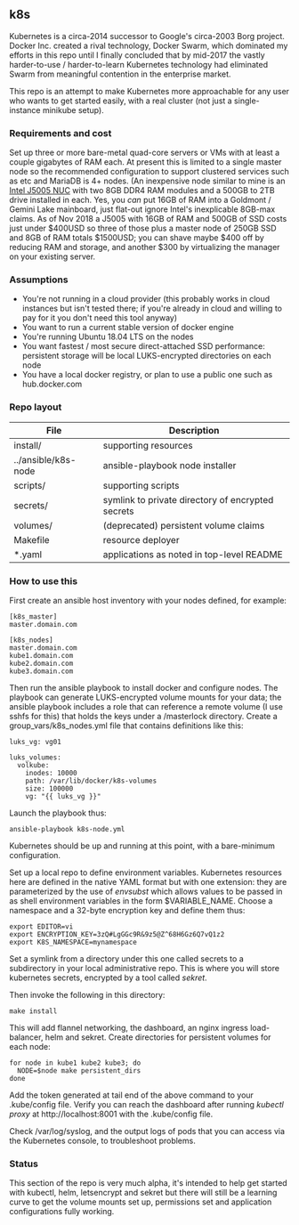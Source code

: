 ## k8s

Kubernetes is a circa-2014 successor to Google's circa-2003 Borg
project. Docker Inc. created a rival technology, Docker Swarm, which
dominated my efforts in this repo until I finally concluded that by
mid-2017 the vastly harder-to-use / harder-to-learn Kubernetes
technology had eliminated Swarm from meaningful contention in the
enterprise market.

This repo is an attempt to make Kubernetes more approachable for any
user who wants to get started easily, with a real cluster (not just
a single-instance minikube setup).

### Requirements and cost

Set up three or more bare-metal quad-core servers or VMs with at least
a couple gigabytes of RAM each. At present this is limited to a single
master node so the recommended configuration to support clustered
services such as etc and MariaDB is 4+ nodes. (An inexpensive node
similar to mine is an [Intel J5005 NUC](https://www.newegg.com/Product/Product.aspx?Item=N82E16856102204) with two 8GB DDR4 RAM modules
and a 500GB to 2TB drive installed in each. Yes, you *can* put 16GB of
RAM into a Goldmont / Gemini Lake mainboard, just flat-out ignore
Intel's inexplicable 8GB-max claims. As of Nov 2018 a J5005 with 16GB
of RAM and 500GB of SSD costs just under $400USD so three of those
plus a master node of 250GB SSD and 8GB of RAM totals $1500USD; you
can shave maybe $400 off by reducing RAM and storage, and another $300
by virtualizing the manager on your existing server.

### Assumptions

* You're not running in a cloud provider (this probably works in
  cloud instances but isn't tested there; if you're already in
  cloud and willing to pay for it you don't need this tool anyway)
* You want to run a current stable version of docker engine
* You're running Ubuntu 18.04 LTS on the nodes
* You want fastest / most secure direct-attached SSD performance:
  persistent storage will be local LUKS-encrypted directories on
  each node
* You have a local docker registry, or plan to use a public one
  such as hub.docker.com

### Repo layout

| File | Description |
| --------- | ----------- |
| install/ | supporting resources |
| ../ansible/k8s-node | ansible-playbook node installer |
| scripts/ | supporting scripts |
| secrets/ | symlink to private directory of encrypted secrets |
| volumes/ | (deprecated) persistent volume claims |
| Makefile | resource deployer |
| *.yaml | applications as noted in top-level README |

### How to use this

First create an ansible host inventory with your nodes defined, for
example:
```
[k8s_master]
master.domain.com

[k8s_nodes]
master.domain.com
kube1.domain.com
kube2.domain.com
kube3.domain.com
```

Then run the ansible playbook to install docker and configure
nodes. The playbook can generate LUKS-encrypted volume mounts for your
data; the ansible playbook includes a role that can reference a remote
volume (I use sshfs for this) that holds the keys under a /masterlock
directory. Create a group_vars/k8s_nodes.yml file that contains definitions
like this:

```
luks_vg: vg01

luks_volumes:
  volkube:
    inodes: 10000
    path: /var/lib/docker/k8s-volumes
    size: 100000
    vg: "{{ luks_vg }}"
```

Launch the playbook thus:

```
ansible-playbook k8s-node.yml
```
Kubernetes should be up and running at this point, with a bare-minimum
configuration.

Set up a local repo to define environment variables. Kubernetes resources
here are defined in the native YAML format but with one extension: they
are parameterized by the use of _envsubst_ which allows values to be
passed in as shell environment variables in the form $VARIABLE_NAME.
Choose a namespace and a 32-byte encryption key and define them thus:
```
export EDITOR=vi
export ENCRYPTION_KEY=3zQ#LgGGc9R&9z5@Z^68H6Gz6Q7vQ1z2
export K8S_NAMESPACE=mynamespace
```

Set a symlink from a directory under this one called secrets to a
subdirectory in your local administrative repo. This is where you will
store kubernetes secrets, encrypted by a tool called _sekret_.

Then invoke the following in this directory:
```
make install
```
This will add flannel networking, the dashboard, an nginx ingress
load-balancer, helm and sekret. Create directories for persistent
volumes for each node:
```
for node in kube1 kube2 kube3; do
  NODE=$node make persistent_dirs
done
```

Add the token generated at tail end of the above command to your
.kube/config file. Verify you can reach the dashboard after running
_kubectl proxy_ at http://localhost:8001 with the .kube/config file.

Check /var/log/syslog, and the output logs of pods that you can access
via the Kubernetes console, to troubleshoot problems.

### Status

This section of the repo is very much alpha, it's intended to help get
started with kubectl, helm, letsencrypt and sekret but there will
still be a learning curve to get the volume mounts set up, permissions
set and application configurations fully working.
